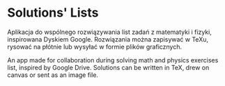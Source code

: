 # Solutions' Lists
Aplikacja do wspólnego rozwiązywania list zadań z matematyki i fizyki, inspirowana Dyskiem Google.
Rozwiązania można zapisywać w TeXu, rysować na płótnie lub wysyłać w formie plików graficznych.

An app made for collaboration during solving math and physics exercises list, inspired by Google Drive. Solutions can be written in TeX, drew on canvas or sent as an image file.
